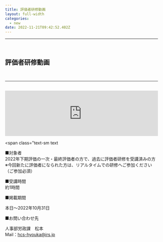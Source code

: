 ```yaml
---
title: 評価者研修動画
layout: full-width
categories:
  - new
date: 2022-11-21T09:42:52.402Z
---
```

<div class="text-center ">

<hr class="border-2 border-blue-500 border-blue-800 " />

<br>

<h2 class="text-xl font-bold">評価者研修動画</h2>

<br>

<hr class="border-2 border-blue-300 border-blue-800 " /><br></div>

<iframe src="https://player.vimeo.com/video/399769594?"h=0512249193" width="100%" frameborder="0" allowfullscreen="allowfullscreen"></iframe>

<br>



<﻿span class="text-sm text

■対象者\
2022年下期評価の一次・最終評価者の方で、過去に評価者研修を受講済みの方\
※今回新たに評価者になられた方は、リアルタイムでの研修へご参加ください（ご参加必須）



■受講時間\
約1時間



■掲載期間

本日～2022年10月31日



■お問い合わせ先

人事部労政課　松本\
Mail：[hcs-hyouka@irs.jp](mailto:hcs-hyouka@irs.jp)

<link href="https://cdn.jsdelivr.net/npm/tailwindcss/dist/tailwind.min.css" rel="stylesheet"> <style>